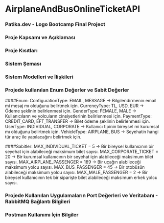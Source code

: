 # AirplaneAndBusOnlineTicketAPI
### Patika.dev - Logo Bootcamp Final Project

### Proje Kapsamı ve Açıklaması

### Proje Kısıtları

### Sistem Şeması

### Sistem Modelleri ve İlişkileri

### Projede kullanılan Enum Değerler ve Sabit Değerler

####Enum:
ConfigurationType: EMAIL, MESSAGE -> Bilgilendirmenin email mi mesaj mı olduğunu belirtmek için.
CurrencyType: TL, USD, EUR -> Ödeme şeklinin belirlenmesi için.
GenderType: FEMALE, MALE -> Kullanıcıların ve yolcuların cinsiyetlerinin belirlenmesi için.
PaymentType: CREDIT_CARD, EFT_TRANSFER -> Bilet ödeme şeklinin belirlenmesi için.
UserType: INDIVIDUAL, CORPORATE -> Kullanıcı tipinin bireysel mi kurumsal mı olduğunu belirtmek için.
VehicleType: AIRPLANE, BUS -> Seyehatin hangi tür araç ile yapılacağını belirtmek için.

####Sabitler:
MAX_INDIVIDUAL_TICKET = 5 -> Bir bireysel kullanıcının bir seyehat için alabileceği maksimum bilet sayısı.
MAX_CORPORATE_TICKET = 20 -> Bir kurumsal kullanıcının bir seyehat için alabileceği maksimum bilet sayısı.
MAX_AIRPLANE_PASSENGER = 189 -> Bir uçağın alabileceği maksimum yolcu sayısı.
MAX_BUS_PASSENGER = 45 -> Bir otobüsün alabileceği maksimum yolcu sayısı.
MAX_MALE_PASSENGER = 2 -> Bir bireysel kullanıcının tek bir siparişte bilet alabileceği maksimum erkek yolcu sayısı.

### Projede Kullanılan Uygulamaların Port Değerleri ve Veritabanı - RabbitMQ Bağlantı Bilgileri

### Postman Kullanımı İçin Bilgiler


